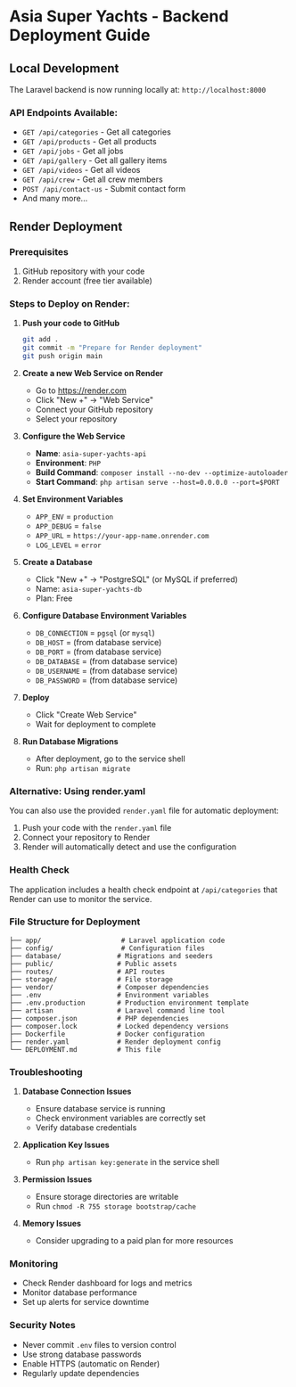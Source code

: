 # Asia Super Yachts - Backend Deployment Guide

## Local Development

The Laravel backend is now running locally at: `http://localhost:8000`

### API Endpoints Available:
- `GET /api/categories` - Get all categories
- `GET /api/products` - Get all products
- `GET /api/jobs` - Get all jobs
- `GET /api/gallery` - Get all gallery items
- `GET /api/videos` - Get all videos
- `GET /api/crew` - Get all crew members
- `POST /api/contact-us` - Submit contact form
- And many more...

## Render Deployment

### Prerequisites
1. GitHub repository with your code
2. Render account (free tier available)

### Steps to Deploy on Render:

1. **Push your code to GitHub**
   ```bash
   git add .
   git commit -m "Prepare for Render deployment"
   git push origin main
   ```

2. **Create a new Web Service on Render**
   - Go to https://render.com
   - Click "New +" → "Web Service"
   - Connect your GitHub repository
   - Select your repository

3. **Configure the Web Service**
   - **Name**: `asia-super-yachts-api`
   - **Environment**: `PHP`
   - **Build Command**: `composer install --no-dev --optimize-autoloader`
   - **Start Command**: `php artisan serve --host=0.0.0.0 --port=$PORT`

4. **Set Environment Variables**
   - `APP_ENV` = `production`
   - `APP_DEBUG` = `false`
   - `APP_URL` = `https://your-app-name.onrender.com`
   - `LOG_LEVEL` = `error`

5. **Create a Database**
   - Click "New +" → "PostgreSQL" (or MySQL if preferred)
   - Name: `asia-super-yachts-db`
   - Plan: Free

6. **Configure Database Environment Variables**
   - `DB_CONNECTION` = `pgsql` (or `mysql`)
   - `DB_HOST` = (from database service)
   - `DB_PORT` = (from database service)
   - `DB_DATABASE` = (from database service)
   - `DB_USERNAME` = (from database service)
   - `DB_PASSWORD` = (from database service)

7. **Deploy**
   - Click "Create Web Service"
   - Wait for deployment to complete

8. **Run Database Migrations**
   - After deployment, go to the service shell
   - Run: `php artisan migrate`

### Alternative: Using render.yaml

You can also use the provided `render.yaml` file for automatic deployment:

1. Push your code with the `render.yaml` file
2. Connect your repository to Render
3. Render will automatically detect and use the configuration

### Health Check

The application includes a health check endpoint at `/api/categories` that Render can use to monitor the service.

### File Structure for Deployment

```
├── app/                    # Laravel application code
├── config/                 # Configuration files
├── database/              # Migrations and seeders
├── public/                # Public assets
├── routes/                # API routes
├── storage/               # File storage
├── vendor/                # Composer dependencies
├── .env                   # Environment variables
├── .env.production        # Production environment template
├── artisan                # Laravel command line tool
├── composer.json          # PHP dependencies
├── composer.lock          # Locked dependency versions
├── Dockerfile             # Docker configuration
├── render.yaml            # Render deployment config
└── DEPLOYMENT.md          # This file
```

### Troubleshooting

1. **Database Connection Issues**
   - Ensure database service is running
   - Check environment variables are correctly set
   - Verify database credentials

2. **Application Key Issues**
   - Run `php artisan key:generate` in the service shell

3. **Permission Issues**
   - Ensure storage directories are writable
   - Run `chmod -R 755 storage bootstrap/cache`

4. **Memory Issues**
   - Consider upgrading to a paid plan for more resources

### Monitoring

- Check Render dashboard for logs and metrics
- Monitor database performance
- Set up alerts for service downtime

### Security Notes

- Never commit `.env` files to version control
- Use strong database passwords
- Enable HTTPS (automatic on Render)
- Regularly update dependencies
